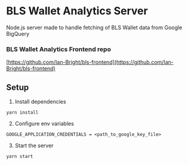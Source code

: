 # BLS Wallet Analytics Server

Node.js server made to handle fetching of BLS Wallet data from Google BigQuery

### BLS Wallet Analytics Frontend repo

[https://github.com/Ian-Bright/bls-frontend](https://github.com/Ian-Bright/bls-frontend)

## Setup

1. Install dependencies

```
yarn install
```

2. Configure env variables

```
GOOGLE_APPLICATION_CREDENTIALS = <path_to_google_key_file>
```

3. Start the server

```
yarn start
```
